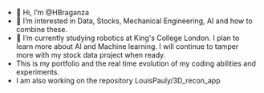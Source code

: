 - 👋 Hi, I’m @HBraganza
- 👀 I’m interested in Data, Stocks, Mechanical Engineering, AI and how to combine these.
- 🌱 I’m currently studying robotics at King's College London. I plan to learn more about AI and Machine learning. I will continue to tamper more with my stock data project when ready.
- This is my portfolio and the real time evolution of my coding abilities and experiments.
- I am also working on the repository LouisPauly/3D_recon_app

<!---
Crazyhjb/Crazyhjb is a ✨ special ✨ repository because its `README.md` (this file) appears on your GitHub profile.
You can click the Preview link to take a look at your changes.
--->
